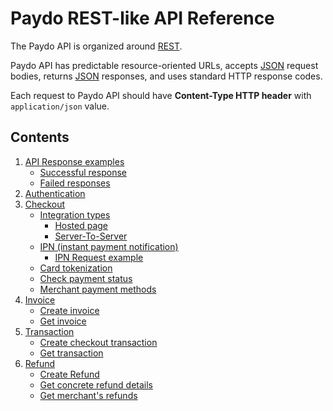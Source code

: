 # Paydo REST-like API Reference

The Paydo API is organized around [REST](http://en.wikipedia.org/wiki/Representational_State_Transfer).

Paydo API has predictable resource-oriented URLs, accepts [JSON](http://www.json.org/) request bodies,
 returns [JSON](http://www.json.org/) responses, and uses standard HTTP response codes.

Each request to Paydo API should have **Content-Type HTTP header** with `application/json` value.

## Contents

1. [API Response examples](Response)
    * [Successful response](Response/successResponse.md)
    * [Failed responses](Response/failResponse.md)
1. [Authentication](Authentication/authentication.md)
1. [Checkout](Checkout/checkout.md)
    * [Integration types](Checkout/checkout.md#integration-types)
        * [Hosted page](Integration/hostedPage.md)
        * [Server-To-Server](Integration/serverToServer.md)
    * [IPN (instant payment notification)](Checkout/checkout.md#ipn)
        * [IPN Request example](Checkout/checkout.md#ipn-request-example)
    * [Card tokenization](Checkout/createCardToken.md)
    * [Check payment status](Checkout/checkTransactionStatus.md)
    * [Merchant payment methods](Checkout/getAvailablePaymentMethods.md)
1. [Invoice](Invoice/getInvoice.md)
    * [Create invoice](Invoice/createInvoice.md)
    * [Get invoice](Invoice/getInvoice.md)
1. [Transaction](Transaction/getTransaction.md)
    * [Create checkout transaction](Transaction/createCheckoutTransaction.md)
    * [Get transaction](Transaction/getTransaction.md)
1. [Refund](Refund/getRefundList.md)
    * [Create Refund](Refund/createRefund.md)
    * [Get concrete refund details](Refund/getRefund.md)
    * [Get merchant's refunds](Refund/getRefundList.md)
